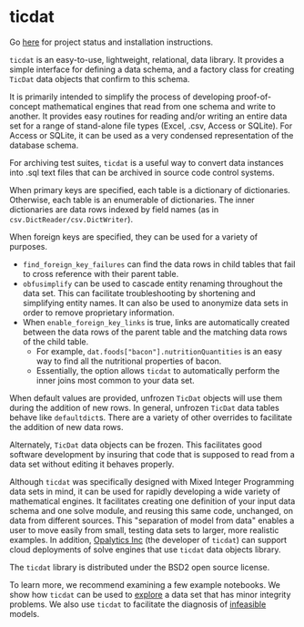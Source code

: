 # ticdat

Go [here](https://github.com/opalytics/opalytics-ticdat/wiki/ticdat-status) for project status and installation instructions.

`ticdat` is an easy-to-use, lightweight, relational, data library. It provides a simple interface for defining a data schema, and a factory class for creating `TicDat` data objects that confirm to this schema.

It is primarily intended to simplify the process of developing proof-of-concept mathematical engines that read from one schema and write to another. It provides easy routines for reading and/or writing an entire data set for a range of stand-alone file types (Excel, .csv, Access or SQLite). For Access or SQLite, it can be used as a very condensed representation of the database schema.

For archiving test suites, `ticdat` is a useful way to convert data instances into .sql text files that can be archived in source code control systems.

When primary keys are specified, each table is a dictionary of dictionaries.
Otherwise, each table is an enumerable of dictionaries. The inner dictionaries are data rows indexed by field names (as in `csv.DictReader/csv.DictWriter`). 

When foreign keys are specified, they can be used for a variety of purposes.
  * `find_foreign_key_failures` can find the data rows in child tables that fail to cross reference with their parent table.
  * `obfusimplify` can be used to cascade entity renaming throughout the data set. This can facilitate troubleshooting by shortening and simplifying entity names. It can also be used to anonymize data sets in order to remove proprietary information.
  * When `enable_foreign_key_links` is true, links are automatically created between the data rows of the parent table and the matching data rows of the child table.
    * For example, `dat.foods["bacon"].nutritionQuantities` is an easy way to find all the nutritional properties of bacon. 
    * Essentially, the option allows `ticdat` to automatically perform the inner joins most common to your data set.

When default values are provided, unfrozen `TicDat` objects will use them during the addition of new rows. In general, unfrozen `TicDat` data tables behave like `defaultdict`s.  There are a variety of other overrides to facilitate the addition of new data rows.

Alternately, `TicDat` data objects can be frozen. This facilitates good software development by insuring that code that is supposed to read from a data set without editing it behaves properly.

Although `ticdat` was specifically designed with Mixed Integer Programming data sets in mind, it can be used for
rapidly developing a wide variety of mathematical engines. It facilitates creating one definition of your
input data schema and one solve module, and reusing this same code, unchanged, on data from different
sources. This "separation of model from data" enables a user to move easily from small, testing data sets to larger, more realistic examples. In addition, [Opalytics Inc](http://www.opalytics.com/) (the developer of  `ticdat`) can support cloud deployments of solve engines that use `ticdat` data objects library.

The `ticdat` library is distributed under the BSD2 open source license.

To learn more, we recommend examining a few example notebooks. We show how `ticdat` can be used to [explore](https://github.com/opalytics/opalytics-ticdat/blob/master/examples/notebooks/diet.ipynb) a data set that has minor integrity problems. We also use `ticdat` to facilitate the diagnosis of [infeasible](https://github.com/opalytics/opalytics-ticdat/blob/master/examples/notebooks/netflow.ipynb) models.



